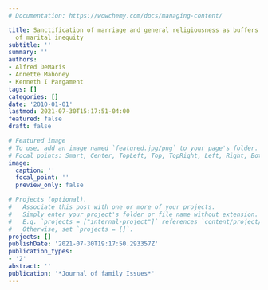 ```yaml
---
# Documentation: https://wowchemy.com/docs/managing-content/

title: Sanctification of marriage and general religiousness as buffers of the effects
  of marital inequity
subtitle: ''
summary: ''
authors:
- Alfred DeMaris
- Annette Mahoney
- Kenneth I Pargament
tags: []
categories: []
date: '2010-01-01'
lastmod: 2021-07-30T15:17:51-04:00
featured: false
draft: false

# Featured image
# To use, add an image named `featured.jpg/png` to your page's folder.
# Focal points: Smart, Center, TopLeft, Top, TopRight, Left, Right, BottomLeft, Bottom, BottomRight.
image:
  caption: ''
  focal_point: ''
  preview_only: false

# Projects (optional).
#   Associate this post with one or more of your projects.
#   Simply enter your project's folder or file name without extension.
#   E.g. `projects = ["internal-project"]` references `content/project/deep-learning/index.md`.
#   Otherwise, set `projects = []`.
projects: []
publishDate: '2021-07-30T19:17:50.293357Z'
publication_types:
- '2'
abstract: ''
publication: '*Journal of family Issues*'
---
```

